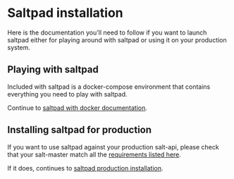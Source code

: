 # Saltpad installation

Here is the documentation you'll need to follow if you want to launch saltpad either for playing around with saltpad or using it on your production system.

## Playing with saltpad

Included with saltpad is a docker-compose environment that contains everything you need to play with saltpad.

Continue to [saltpad with docker documentation](saltpad-docker.md).

## Installing saltpad for production

If you want to use saltpad against your production salt-api, please check that your salt-master match all the [requirements listed here](requirements.md).

If it does, continues to [saltpad production installation](installation/index.md).